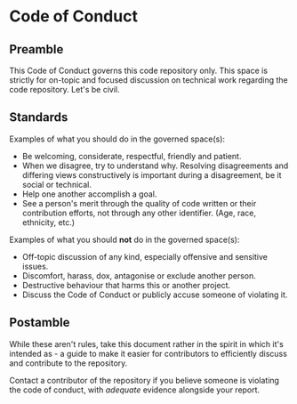 # Code of Conduct

## Preamble

This Code of Conduct governs this code repository only. This space is strictly for on-topic and focused discussion on technical work regarding the code repository. Let's be civil.

## Standards

Examples of what you should do in the governed space(s):
- Be welcoming, considerate, respectful, friendly and patient.
- When we disagree, try to understand why. Resolving disagreements and differing views constructively is important during a disagreement, be it social or technical.
- Help one another accomplish a goal.
- See a person's merit through the quality of code written or their contribution efforts, not through any other identifier. (Age, race, ethnicity, etc.)

Examples of what you should **not** do in the governed space(s):
- Off-topic discussion of any kind, especially offensive and sensitive issues.
- Discomfort, harass, dox, antagonise or exclude another person.
- Destructive behaviour that harms this or another project.
- Discuss the Code of Conduct or publicly accuse someone of violating it.

## Postamble

While these aren't rules, take this document rather in the spirit in which it's intended as - a guide to make it easier for contributors to efficiently discuss and contribute to the repository.

Contact a contributor of the repository if you believe someone is violating the code of conduct, with _adequate_ evidence alongside your report.
